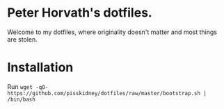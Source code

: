Peter Horvath's dotfiles.
=========================
Welcome to my dotfiles, where originality doesn't matter and most things are stolen.

Installation
============
Run `wget -qO- https://github.com/pisskidney/dotfiles/raw/master/bootstrap.sh | /bin/bash`
